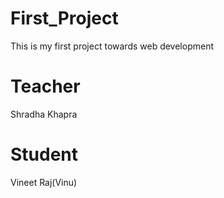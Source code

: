 # First_Project
This is my first project towards web development

# Teacher
Shradha Khapra

# Student
Vineet Raj(Vinu)
